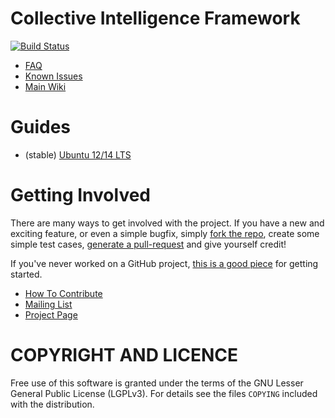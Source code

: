 # Collective Intelligence Framework
[![Build Status](https://travis-ci.org/csirtgadgets/massive-octo-spice.png?branch=master)](https://travis-ci.org/csirtgadgets/massive-octo-spice)

 * [FAQ](https://github.com/csirtgadgets/massive-octo-spice/wiki/FAQ)
 * [Known Issues](https://github.com/csirtgadgets/massive-octo-spice/issues?labels=bug&state=open)  
 * [Main Wiki](https://github.com/csirtgadgets/massive-octo-spice/wiki)

# Guides
 * (stable) [Ubuntu 12/14 LTS](https://github.com/csirtgadgets/massive-octo-spice/wiki/PlatformUbuntu)

# Getting Involved
There are many ways to get involved with the project. If you have a new and exciting feature, or even a simple bugfix, simply [fork the repo](https://help.github.com/articles/fork-a-repo), create some simple test cases, [generate a pull-request](https://help.github.com/articles/using-pull-requests) and give yourself credit!

If you've never worked on a GitHub project, [this is a good piece](https://guides.github.com/activities/contributing-to-open-source) for getting started.

* [How To Contribute](contributing.md)  
* [Mailing List](https://groups.google.com/forum/#!forum/ci-framework)  
* [Project Page](http://docs.csirtgadgets.org/massive-octo-spice/)

# COPYRIGHT AND LICENCE
Free use of this software is granted under the terms of the GNU Lesser General Public License (LGPLv3). For details see the files `COPYING` included with the distribution.
